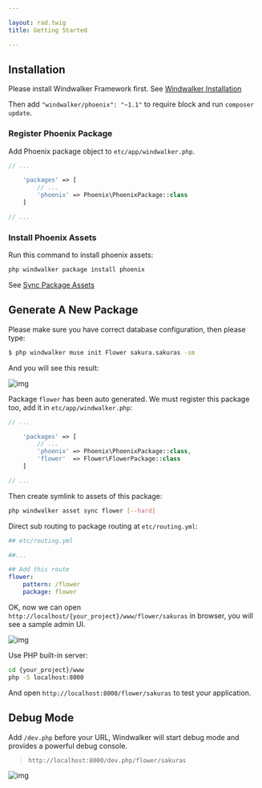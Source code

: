 ```yaml
---

layout: rad.twig
title: Getting Started

---
```


## Installation

Please install Windwalker Framework first. See [Windwalker Installation](../../documentation/3.x/start/installation.html)

Then add `"windwalker/phoenix": "~1.1"` to require block and run `composer update`.

### Register Phoenix Package

Add Phoenix package object to `etc/app/windwalker.php`.

``` php
// ...

    'packages' => [
        // ...
        'phoenix' => Phoenix\PhoenixPackage::class
    ]

// ...
```

### Install Phoenix Assets

Run this command to install phoenix assets:

``` bash
php windwalker package install phoenix
```

See [Sync Package Assets](../../documentation/3.x/services/asset.html#sync-package-assets)

## Generate A New Package

Please make sure you have correct database configuration, then please type:

``` bash
$ php windwalker muse init Flower sakura.sakuras -sm
```

And you will see this result:

![img](https://cloud.githubusercontent.com/assets/1639206/9724699/858b4cf2-560e-11e5-9137-956532efdb2e.png)

Package `flower` has been auto generated. We must register this package too, add it in `etc/app/windwalker.php`:

``` php
// ...

    'packages' => [
        // ...
        'phoenix' => Phoenix\PhoenixPackage::class,
        'flower'  => Flower\FlowerPackage::class
    ]

// ...
```

Then create symlink to assets of this package:

``` bash
php windwalker asset sync flower [--hard]
```

Direct sub routing to package routing at `etc/routing.yml`:

``` yaml
## etc/routing.yml

##...

## Add this route
flower:
    pattern: /flower
    package: flower
```

OK, now we can open `http://localhost/{your_project}/www/flower/sakuras` in browser, you will see a sample admin UI.

![img](https://cloud.githubusercontent.com/assets/1639206/9724923/231ea408-5611-11e5-8448-ff29aa059306.png)

Use PHP built-in server:

``` bash
cd {your_project}/www
php -S localhost:8000
```

And open `http://localhost:8000/flower/sakuras` to test your application.

## Debug Mode

Add `/dev.php` before your URL, Windwalker will start debug mode and provides a powerful debug console.

> `http://localhost:8000/dev.php/flower/sakuras`

![img](https://cloud.githubusercontent.com/assets/1639206/9725055/0cc4e1fc-5613-11e5-9f0d-c373d7d68c87.png)


